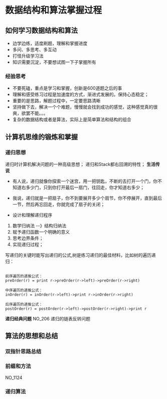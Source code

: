# 数据结构和算法掌握过程

## 如何学习数据结构和算法

- 边学边练，适度刷题，理解和掌握进度
- 多问、多思考、多互动
- 打怪升级学习法
- 知识需要沉淀，不要想试图一下子掌握所有

### 经验思考
- 不要死磕，重点是学习和掌握，创新是600道题之后的事
- 理解和感受练习过程是加速度的方式，渐进式发展的。保持心态稳定；
- 重要的是思路，解题过程中，一定要思路清晰
- 坚持做下去，解决一个个难题，慢慢就会找到成功的感觉，这种感觉真的很爽，欲罢不能。。。
- 复杂的数据结构或者是算法，实际上是简单算法和结构的组合

## 计算机思维的锻炼和掌握

### 递归思想
递归时计算机解决问题的一种高级思想；
递归和Stack都右回溯的特性；
**生活传说**
- 有人说，递归就像你探索一个迷宫，用一把钥匙，不断的去打开一个门，你不知道右多少门，只到你打开最后一扇门，往回走，你才知道右多少；
- 我说，递归就是一把扇子，你不到要展开多少个扇节，你不停展开，直到最后一节，然后再忘回走，你就完成了扇子的关闭；

- 设计和理解递归程序
1. 数学归纳法 --》结构归纳法
2. 赋予递归函数一个明确的意义
3. 思考边界条件；
4. 实现递归过程；

写递归的关键时能写出递归的公式,树是练习递归的最佳材料，比如树的遍历递归：
````

前序遍历的递推公式：
preOrder(r) = print r->preOrder(r->left)->preOrder(r->right)

中序遍历的递推公式：
inOrder(r) = inOrder(r->left)->print r->inOrder(r->right)

后序遍历的递推公式：
postOrder(r) = postOrder(r->left)->postOrder(r->right)->print r
````
**递归经典问题**
NO_206 递归的链表反转问题

## 算法的思想和总结

### 双指针思路总结

### 前缀和方法

NO_1124

### 递归算法





